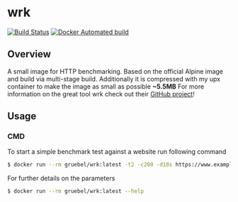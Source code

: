 # wrk

[![Build Status](https://travis-ci.org/gruebel/docker-wrk.svg?branch=master)](https://travis-ci.org/gruebel/docker-wrk)
[![Docker Automated build](https://img.shields.io/docker/automated/gruebel/wrk.svg)](https://hub.docker.com/r/gruebel/wrk/builds/)

## Overview
A small image for HTTP benchmarking.
Based on the official Alpine image and build via multi-stage build. Additionally it is compressed with my upx container to make the image as small as possible **~5.5MB**
For more information on the great tool wrk check out their [GitHub project](https://github.com/wg/wrk)!

## Usage
### CMD
To start a simple benchmark test against a website run following command
```bash
$ docker run --rm gruebel/wrk:latest -t2 -c200 -d10s https://www.example.com
```
For further details on the parameters
```bash
$ docker run --rm gruebel/wrk:latest --help
```
